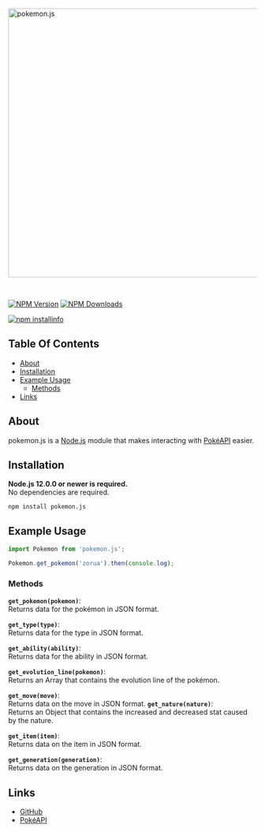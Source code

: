 <div align="left">
  <br />
  <p>
    <a href="https://www.npmjs.com/package/pokemon.js"><img src="https://i.postimg.cc/Sx7sKrmx/pokemon.png" width="546" alt="pokemon.js" /></a>
  </p>
  <br />
  <p>
    <a href="https://www.npmjs.com/package/pokemon.js"><img src="https://img.shields.io/npm/v/pokemon.js.svg?color=brightgreen" alt="NPM Version" /></a>
    <a href="https://www.npmjs.com/package/pokemon.js"><img src = "https://img.shields.io/npm/dt/pokemon.js.svg?maxAge=3600" alt="NPM Downloads"/></a>
  </p>
  <p>
    <a href="https://nodei.co/npm/pokemon.js/"><img src="https://nodei.co/npm/pokemon.js.png" alt="npm installinfo" /></a>
  </p>
</div>

## Table Of Contents

- [About](#about)
- [Installation](#installation)
- [Example Usage](#example-usage)
    - [Methods](#methods)
- [Links](#links)

## About

pokemon.js is a [Node.js](https://nodejs.org) module that makes interacting with [PokéAPI](https://pokeapi.co/) easier.

## Installation

**Node.js 12.0.0 or newer is required.**  
No dependencies are required.

`npm install pokemon.js`  

## Example Usage

```js
import Pokemon from 'pokemon.js';

Pokemon.get_pokemon('zorua').then(console.log);
```
### Methods

**`get_pokemon(pokemon)`**:  
Returns data for the pokémon in JSON format.

**`get_type(type)`**:  
Returns data for the type in JSON format.

**`get_ability(ability)`**:  
Returns data for the ability in JSON format.

**`get_evolution_line(pokemon)`**:  
Returns an Array that contains the evolution line of the pokémon.

**`get_move(move)`**:  
Returns data on the move in JSON format.
**`get_nature(nature)`**:  
Returns an Object that contains the increased and decreased stat caused by the nature.

**`get_item(item)`**:  
Returns data on the item in JSON format.

**`get_generation(generation)`**:  
Returns data on the generation in JSON format.

## Links

- [GitHub](https://github.com/musubi3/pokemon.js.git)
- [PokéAPI](https://pokeapi.co/)

